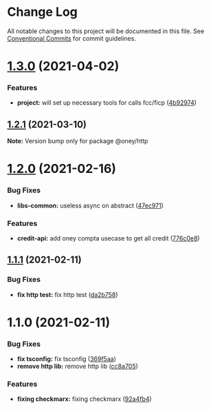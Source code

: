# Change Log

All notable changes to this project will be documented in this file.
See [Conventional Commits](https://conventionalcommits.org) for commit guidelines.

# [1.3.0](https://dev.azure.com/OneyPay/OneyPay-API/_git/oney/compare/@oney/http@1.2.1...@oney/http@1.3.0) (2021-04-02)


### Features

* **project:** will set up necessary tools for calls fcc/ficp ([4b92974](https://dev.azure.com/OneyPay/OneyPay-API/_git/oney/commits/4b929740f300a9dcbb71452ad8205130afd68acd))





## [1.2.1](https://dev.azure.com/OneyPay/OneyPay-API/_git/oney/compare/@oney/http@1.2.0...@oney/http@1.2.1) (2021-03-10)

**Note:** Version bump only for package @oney/http





# [1.2.0](https://dev.azure.com/OneyPay/OneyPay-API/_git/oney/compare/@oney/http@1.1.1...@oney/http@1.2.0) (2021-02-16)


### Bug Fixes

* **libs-common:** useless async on abstract ([47ec971](https://dev.azure.com/OneyPay/OneyPay-API/_git/oney/commits/47ec9715a9c5c5aaf95935df521e5e3bcf77c3fb))


### Features

* **credit-api:** add oney compta usecase to get all credit ([776c0e8](https://dev.azure.com/OneyPay/OneyPay-API/_git/oney/commits/776c0e8d65bf57fa995c1d95ae191c418f6ee6b6))





## [1.1.1](https://dev.azure.com/OneyPay/OneyPay-API/_git/oney/compare/@oney/http@1.1.0...@oney/http@1.1.1) (2021-02-11)


### Bug Fixes

* **fix http test:** fix http test ([da2b758](https://dev.azure.com/OneyPay/OneyPay-API/_git/oney/commits/da2b75802d4868013792289f018596973f550c73))





# 1.1.0 (2021-02-11)


### Bug Fixes

* **fix tsconfig:** fix tsconfig ([369f5aa](https://dev.azure.com/OneyPay/OneyPay-API/_git/oney/commits/369f5aa95a31451258f3dc6cb1700b9bf2c81908))
* **remove http lib:** remove http lib ([cc8a705](https://dev.azure.com/OneyPay/OneyPay-API/_git/oney/commits/cc8a705da15f301804d160e01ffa385e014a1637))


### Features

* **fixing checkmarx:** fixing checkmarx ([92a4fb4](https://dev.azure.com/OneyPay/OneyPay-API/_git/oney/commits/92a4fb4138d708ee4bdbe24d8316c0ab114609a6))
